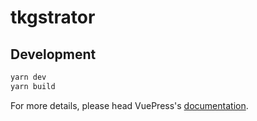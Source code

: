 # tkgstrator

> 

## Development

```bash
yarn dev
yarn build
```

For more details, please head VuePress's [documentation](https://v1.vuepress.vuejs.org/).

